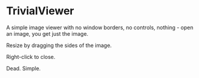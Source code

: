# TrivialViewer #

A simple image viewer with no window borders, no controls, nothing - open an image, you get just the image.

Resize by dragging the sides of the image.

Right-click to close.

Dead. Simple.